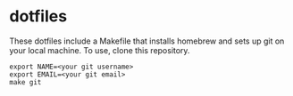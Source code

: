# dotfiles

These dotfiles include a Makefile that installs homebrew and sets up git on your local machine.
To use, clone this repository.

```
export NAME=<your git username>
export EMAIL=<your git email>
make git
```
